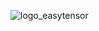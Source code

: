 ![logo_easytensor](https://cloud.githubusercontent.com/assets/8981249/22335243/461a384c-e421-11e6-934e-af5544efe152.png)
